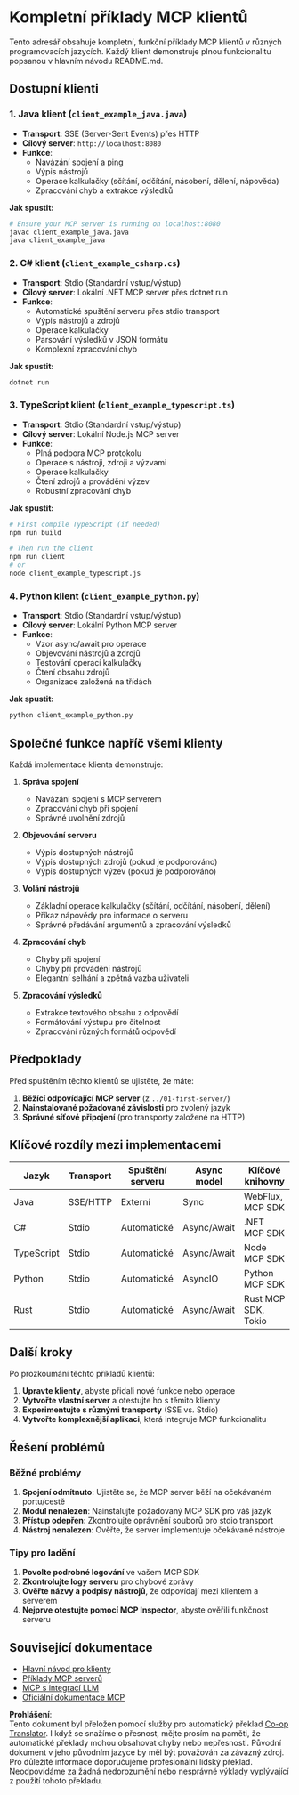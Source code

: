 <!--
CO_OP_TRANSLATOR_METADATA:
{
  "original_hash": "8358c13b5b6877e475674697cdc1a904",
  "translation_date": "2025-08-19T15:46:54+00:00",
  "source_file": "03-GettingStarted/02-client/complete_examples.md",
  "language_code": "cs"
}
-->
# Kompletní příklady MCP klientů

Tento adresář obsahuje kompletní, funkční příklady MCP klientů v různých programovacích jazycích. Každý klient demonstruje plnou funkcionalitu popsanou v hlavním návodu README.md.

## Dostupní klienti

### 1. Java klient (`client_example_java.java`)

- **Transport**: SSE (Server-Sent Events) přes HTTP
- **Cílový server**: `http://localhost:8080`
- **Funkce**:
  - Navázání spojení a ping
  - Výpis nástrojů
  - Operace kalkulačky (sčítání, odčítání, násobení, dělení, nápověda)
  - Zpracování chyb a extrakce výsledků

**Jak spustit:**

```bash
# Ensure your MCP server is running on localhost:8080
javac client_example_java.java
java client_example_java
```

### 2. C# klient (`client_example_csharp.cs`)

- **Transport**: Stdio (Standardní vstup/výstup)
- **Cílový server**: Lokální .NET MCP server přes dotnet run
- **Funkce**:
  - Automatické spuštění serveru přes stdio transport
  - Výpis nástrojů a zdrojů
  - Operace kalkulačky
  - Parsování výsledků v JSON formátu
  - Komplexní zpracování chyb

**Jak spustit:**

```bash
dotnet run
```

### 3. TypeScript klient (`client_example_typescript.ts`)

- **Transport**: Stdio (Standardní vstup/výstup)
- **Cílový server**: Lokální Node.js MCP server
- **Funkce**:
  - Plná podpora MCP protokolu
  - Operace s nástroji, zdroji a výzvami
  - Operace kalkulačky
  - Čtení zdrojů a provádění výzev
  - Robustní zpracování chyb

**Jak spustit:**

```bash
# First compile TypeScript (if needed)
npm run build

# Then run the client
npm run client
# or
node client_example_typescript.js
```

### 4. Python klient (`client_example_python.py`)

- **Transport**: Stdio (Standardní vstup/výstup)  
- **Cílový server**: Lokální Python MCP server
- **Funkce**:
  - Vzor async/await pro operace
  - Objevování nástrojů a zdrojů
  - Testování operací kalkulačky
  - Čtení obsahu zdrojů
  - Organizace založená na třídách

**Jak spustit:**

```bash
python client_example_python.py
```

## Společné funkce napříč všemi klienty

Každá implementace klienta demonstruje:

1. **Správa spojení**
   - Navázání spojení s MCP serverem
   - Zpracování chyb při spojení
   - Správné uvolnění zdrojů

2. **Objevování serveru**
   - Výpis dostupných nástrojů
   - Výpis dostupných zdrojů (pokud je podporováno)
   - Výpis dostupných výzev (pokud je podporováno)

3. **Volání nástrojů**
   - Základní operace kalkulačky (sčítání, odčítání, násobení, dělení)
   - Příkaz nápovědy pro informace o serveru
   - Správné předávání argumentů a zpracování výsledků

4. **Zpracování chyb**
   - Chyby při spojení
   - Chyby při provádění nástrojů
   - Elegantní selhání a zpětná vazba uživateli

5. **Zpracování výsledků**
   - Extrakce textového obsahu z odpovědí
   - Formátování výstupu pro čitelnost
   - Zpracování různých formátů odpovědí

## Předpoklady

Před spuštěním těchto klientů se ujistěte, že máte:

1. **Běžící odpovídající MCP server** (z `../01-first-server/`)
2. **Nainstalované požadované závislosti** pro zvolený jazyk
3. **Správné síťové připojení** (pro transporty založené na HTTP)

## Klíčové rozdíly mezi implementacemi

| Jazyk      | Transport | Spuštění serveru | Async model | Klíčové knihovny       |
|------------|-----------|------------------|-------------|------------------------|
| Java       | SSE/HTTP  | Externí          | Sync        | WebFlux, MCP SDK       |
| C#         | Stdio     | Automatické      | Async/Await | .NET MCP SDK           |
| TypeScript | Stdio     | Automatické      | Async/Await | Node MCP SDK           |
| Python     | Stdio     | Automatické      | AsyncIO     | Python MCP SDK         |
| Rust       | Stdio     | Automatické      | Async/Await | Rust MCP SDK, Tokio    |

## Další kroky

Po prozkoumání těchto příkladů klientů:

1. **Upravte klienty**, abyste přidali nové funkce nebo operace
2. **Vytvořte vlastní server** a otestujte ho s těmito klienty
3. **Experimentujte s různými transporty** (SSE vs. Stdio)
4. **Vytvořte komplexnější aplikaci**, která integruje MCP funkcionalitu

## Řešení problémů

### Běžné problémy

1. **Spojení odmítnuto**: Ujistěte se, že MCP server běží na očekávaném portu/cestě
2. **Modul nenalezen**: Nainstalujte požadovaný MCP SDK pro váš jazyk
3. **Přístup odepřen**: Zkontrolujte oprávnění souborů pro stdio transport
4. **Nástroj nenalezen**: Ověřte, že server implementuje očekávané nástroje

### Tipy pro ladění

1. **Povolte podrobné logování** ve vašem MCP SDK
2. **Zkontrolujte logy serveru** pro chybové zprávy
3. **Ověřte názvy a podpisy nástrojů**, že odpovídají mezi klientem a serverem
4. **Nejprve otestujte pomocí MCP Inspector**, abyste ověřili funkčnost serveru

## Související dokumentace

- [Hlavní návod pro klienty](./README.md)
- [Příklady MCP serverů](../../../../03-GettingStarted/01-first-server)
- [MCP s integrací LLM](../../../../03-GettingStarted/03-llm-client)
- [Oficiální dokumentace MCP](https://modelcontextprotocol.io/)

**Prohlášení**:  
Tento dokument byl přeložen pomocí služby pro automatický překlad [Co-op Translator](https://github.com/Azure/co-op-translator). I když se snažíme o přesnost, mějte prosím na paměti, že automatické překlady mohou obsahovat chyby nebo nepřesnosti. Původní dokument v jeho původním jazyce by měl být považován za závazný zdroj. Pro důležité informace doporučujeme profesionální lidský překlad. Neodpovídáme za žádná nedorozumění nebo nesprávné výklady vyplývající z použití tohoto překladu.